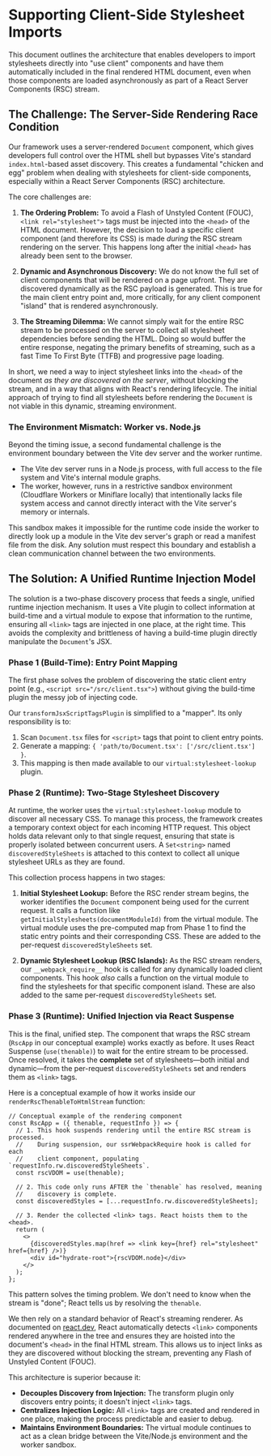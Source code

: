 # Supporting Client-Side Stylesheet Imports

This document outlines the architecture that enables developers to import stylesheets directly into "use client" components and have them automatically included in the final rendered HTML document, even when those components are loaded asynchronously as part of a React Server Components (RSC) stream.

## The Challenge: The Server-Side Rendering Race Condition

Our framework uses a server-rendered `Document` component, which gives developers full control over the HTML shell but bypasses Vite's standard `index.html`-based asset discovery. This creates a fundamental "chicken and egg" problem when dealing with stylesheets for client-side components, especially within a React Server Components (RSC) architecture.

The core challenges are:

1.  **The Ordering Problem:** To avoid a Flash of Unstyled Content (FOUC), `<link rel="stylesheet">` tags must be injected into the `<head>` of the HTML document. However, the decision to load a specific client component (and therefore its CSS) is made *during* the RSC stream rendering on the server. This happens long after the initial `<head>` has already been sent to the browser.

2.  **Dynamic and Asynchronous Discovery:** We do not know the full set of client components that will be rendered on a page upfront. They are discovered dynamically as the RSC payload is generated. This is true for the main client entry point and, more critically, for any client component "island" that is rendered asynchronously.

3.  **The Streaming Dilemma:** We cannot simply wait for the entire RSC stream to be processed on the server to collect all stylesheet dependencies before sending the HTML. Doing so would buffer the entire response, negating the primary benefits of streaming, such as a fast Time To First Byte (TTFB) and progressive page loading.

In short, we need a way to inject stylesheet links into the `<head>` of the document *as they are discovered on the server*, without blocking the stream, and in a way that aligns with React's rendering lifecycle. The initial approach of trying to find all stylesheets before rendering the `Document` is not viable in this dynamic, streaming environment.

### The Environment Mismatch: Worker vs. Node.js

Beyond the timing issue, a second fundamental challenge is the environment boundary between the Vite dev server and the worker runtime.

-   The Vite dev server runs in a Node.js process, with full access to the file system and Vite's internal module graphs.
-   The worker, however, runs in a restrictive sandbox environment (Cloudflare Workers or Miniflare locally) that intentionally lacks file system access and cannot directly interact with the Vite server's memory or internals.

This sandbox makes it impossible for the runtime code inside the worker to directly look up a module in the Vite dev server's graph or read a manifest file from the disk. Any solution must respect this boundary and establish a clean communication channel between the two environments.

## The Solution: A Unified Runtime Injection Model

The solution is a two-phase discovery process that feeds a single, unified runtime injection mechanism. It uses a Vite plugin to collect information at build-time and a virtual module to expose that information to the runtime, ensuring all `<link>` tags are injected in one place, at the right time. This avoids the complexity and brittleness of having a build-time plugin directly manipulate the `Document`'s JSX.

### Phase 1 (Build-Time): Entry Point Mapping

The first phase solves the problem of discovering the static client entry point (e.g., `<script src="/src/client.tsx">`) without giving the build-time plugin the messy job of injecting code.

Our `transformJsxScriptTagsPlugin` is simplified to a "mapper". Its only responsibility is to:
1.  Scan `Document.tsx` files for `<script>` tags that point to client entry points.
2.  Generate a mapping: `{ 'path/to/Document.tsx': ['/src/client.tsx'] }`.
3.  This mapping is then made available to our `virtual:stylesheet-lookup` plugin.

### Phase 2 (Runtime): Two-Stage Stylesheet Discovery

At runtime, the worker uses the `virtual:stylesheet-lookup` module to discover all necessary CSS. To manage this process, the framework creates a temporary context object for each incoming HTTP request. This object holds data relevant only to that single request, ensuring that state is properly isolated between concurrent users. A `Set<string>` named `discoveredStyleSheets` is attached to this context to collect all unique stylesheet URLs as they are found.

This collection process happens in two stages:

1.  **Initial Stylesheet Lookup:** Before the RSC render stream begins, the worker identifies the `Document` component being used for the current request. It calls a function like `getInitialStylesheets(documentModuleId)` from the virtual module. The virtual module uses the pre-computed map from Phase 1 to find the static entry points and their corresponding CSS. These are added to the per-request `discoveredStyleSheets` set.

2.  **Dynamic Stylesheet Lookup (RSC Islands):** As the RSC stream renders, our `__webpack_require__` hook is called for any dynamically loaded client components. This hook *also* calls a function on the virtual module to find the stylesheets for that specific component island. These are also added to the same per-request `discoveredStyleSheets` set.

### Phase 3 (Runtime): Unified Injection via React Suspense

This is the final, unified step. The component that wraps the RSC stream (`RscApp` in our conceptual example) works exactly as before. It uses React Suspense (`use(thenable)`) to wait for the entire stream to be processed. Once resolved, it takes the **complete** set of stylesheets—both initial and dynamic—from the per-request `discoveredStyleSheets` set and renders them as `<link>` tags.

Here is a conceptual example of how it works inside our `renderRscThenableToHtmlStream` function:

```tsx
// Conceptual example of the rendering component
const RscApp = ({ thenable, requestInfo }) => {
  // 1. This hook suspends rendering until the entire RSC stream is processed.
  //    During suspension, our ssrWebpackRequire hook is called for each
  //    client component, populating `requestInfo.rw.discoveredStyleSheets`.
  const rscVDOM = use(thenable);

  // 2. This code only runs AFTER the `thenable` has resolved, meaning
  //    discovery is complete.
  const discoveredStyles = [...requestInfo.rw.discoveredStyleSheets];

  // 3. Render the collected <link> tags. React hoists them to the <head>.
  return (
    <>
      {discoveredStyles.map(href => <link key={href} rel="stylesheet" href={href} />)}
      <div id="hydrate-root">{rscVDOM.node}</div>
    </>
  );
};
```

This pattern solves the timing problem. We don't need to know when the stream is "done"; React tells us by resolving the `thenable`.

We then rely on a standard behavior of React's streaming renderer. As documented on [react.dev](https://react.dev/reference/react-dom/components/link#special-rendering-behavior), React automatically detects `<link>` components rendered anywhere in the tree and ensures they are hoisted into the document's `<head>` in the final HTML stream. This allows us to inject links as they are discovered without blocking the stream, preventing any Flash of Unstyled Content (FOUC).

This architecture is superior because it:
-   **Decouples Discovery from Injection:** The transform plugin only discovers entry points; it doesn't inject `<link>` tags.
-   **Centralizes Injection Logic:** All `<link>` tags are created and rendered in one place, making the process predictable and easier to debug.
-   **Maintains Environment Boundaries:** The virtual module continues to act as a clean bridge between the Vite/Node.js environment and the worker sandbox.
